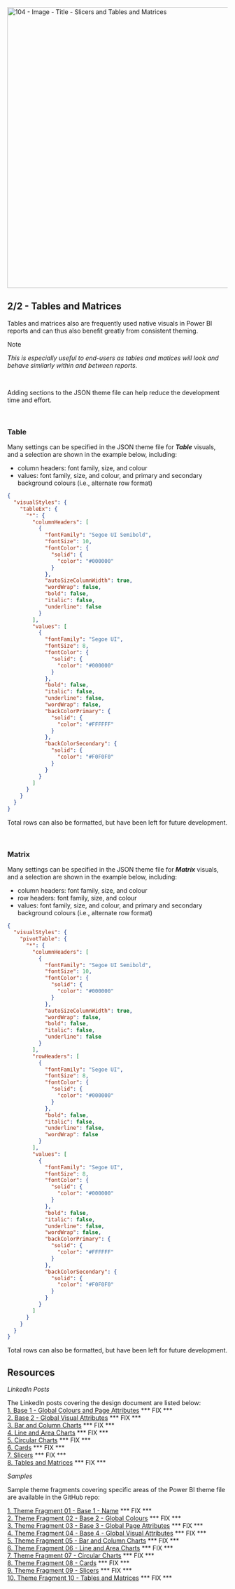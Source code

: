 <img width="1280" height="640" alt="104 - Image - Title - Slicers and Tables and Matrices" src="https://github.com/user-attachments/assets/feaa9ceb-4da4-44e8-a5fe-fdd5e92a9ed6" />

## 2/2 - Tables and Matrices

Tables and matrices also are frequently used native visuals in Power BI reports and can thus also benefit greatly from consistent theming. 

> [!NOTE]
> *This is especially useful to end-users as tables and matices will look and behave similarly within and between reports.*

<br>

Adding sections to the JSON theme file can help reduce the development time and effort.

<br>

### Table

Many settings can be specified in the JSON theme file for ***Table*** visuals, and a selection are shown in the example below, including:

- column headers: font family, size, and colour
- values: font family, size, and colour, and primary and secondary background colours (i.e., alternate row format)

``` json
{
  "visualStyles": {
    "tableEx": {
      "*": {
        "columnHeaders": [
          {
            "fontFamily": "Segoe UI Semibold",
            "fontSize": 10,
            "fontColor": {
              "solid": {
                "color": "#000000"
              }
            },
            "autoSizeColumnWidth": true,
            "wordWrap": false,
            "bold": false,
            "italic": false,
            "underline": false
          }
        ],
        "values": [
          {
            "fontFamily": "Segoe UI",
            "fontSize": 8,
            "fontColor": {
              "solid": {
                "color": "#000000"
              }
            },
            "bold": false,
            "italic": false,
            "underline": false,
            "wordWrap": false,
            "backColorPrimary": {
              "solid": {
                "color": "#FFFFFF"
              }
            },
            "backColorSecondary": {
              "solid": {
                "color": "#F0F0F0"
              }
            }
          }
        ]
      }
    }
  }
}

```

Total rows can also be formatted, but have been left for future development.

<br>

### Matrix

Many settings can be specified in the JSON theme file for ***Matrix*** visuals, and a selection are shown in the example below, including:

- column headers: font family, size, and colour
- row headers: font family, size, and colour
- values: font family, size, and colour, and primary and secondary background colours (i.e., alternate row format)

``` json
{
  "visualStyles": {
    "pivotTable": {
      "*": {
        "columnHeaders": [
          {
            "fontFamily": "Segoe UI Semibold",
            "fontSize": 10,
            "fontColor": {
              "solid": {
                "color": "#000000"
              }
            },
            "autoSizeColumnWidth": true,
            "wordWrap": false,
            "bold": false,
            "italic": false,
            "underline": false
          }
        ],
        "rowHeaders": [
          {
            "fontFamily": "Segoe UI",
            "fontSize": 8,
            "fontColor": {
              "solid": {
                "color": "#000000"
              }
            },
            "bold": false,
            "italic": false,
            "underline": false,
            "wordWrap": false
          }
        ],
        "values": [
          {
            "fontFamily": "Segoe UI",
            "fontSize": 8,
            "fontColor": {
              "solid": {
                "color": "#000000"
              }
            },
            "bold": false,
            "italic": false,
            "underline": false,
            "wordWrap": false,
            "backColorPrimary": {
              "solid": {
                "color": "#FFFFFF"
              }
            },
            "backColorSecondary": {
              "solid": {
                "color": "#F0F0F0"
              }
            }
          }
        ]
      }
    }
  }
}

```

Total rows can also be formatted, but have been left for future development.

## Resources

*LinkedIn Posts*

The LinkedIn posts covering the design document are listed below: <br>
[1. Base 1 - Global Colours and Page Attributes](https://www.linkedin.com/posts/gregphilps_powerbi-documentationmatters-dataanalytics-activity-7295051537129615362-px8i) *** FIX *** <br>
[2. Base 2 - Global Visual Attributes](https://www.linkedin.com/posts/gregphilps_powerbi-documentationmatters-dataanalytics-activity-7295051537129615362-px8i) *** FIX *** <br>
[3. Bar and Column Charts](https://www.linkedin.com/posts/gregphilps_powerbi-documentationmatters-dataanalytics-activity-7295051537129615362-px8i) *** FIX *** <br>
[4. Line and Area Charts](https://www.linkedin.com/posts/gregphilps_powerbi-documentationmatters-dataanalytics-activity-7295051537129615362-px8i) *** FIX *** <br>
[5. Circular Charts](https://www.linkedin.com/posts/gregphilps_powerbi-documentationmatters-dataanalytics-activity-7295051537129615362-px8i) *** FIX *** <br>
[6. Cards](https://www.linkedin.com/posts/gregphilps_powerbi-documentationmatters-dataanalytics-activity-7295051537129615362-px8i) *** FIX *** <br>
[7. Slicers](https://www.linkedin.com/posts/gregphilps_powerbi-documentationmatters-dataanalytics-activity-7295051537129615362-px8i) *** FIX *** <br>
[8. Tables and Matrices](https://www.linkedin.com/posts/gregphilps_powerbi-documentationmatters-dataanalytics-activity-7295051537129615362-px8i) *** FIX *** <br>

*Samples*

Sample theme fragments covering specific areas of the Power BI theme file are available in the GitHub repo: <br>

[1. Theme Fragment 01 - Base 1 - Name](https://github.com/alexbadiu-insightsinmotion/PBI-Documentation/blob/main/Design%20Document%20-%20Sample%20Fragment%2001%20-%20General%20and%20Scope%20-%20V0.1.docx) *** FIX *** <br>
[2. Theme Fragment 02 - Base 2 - Global Colours](https://github.com/alexbadiu-insightsinmotion/PBI-Documentation/blob/main/Design%20Document%20-%20Sample%20Fragment%2001%20-%20General%20and%20Scope%20-%20V0.1.docx) *** FIX *** <br>
[3. Theme Fragment 03 - Base 3 - Global Page Attributes](https://github.com/alexbadiu-insightsinmotion/PBI-Documentation/blob/main/Design%20Document%20-%20Sample%20Fragment%2001%20-%20General%20and%20Scope%20-%20V0.1.docx) *** FIX *** <br>
[4. Theme Fragment 04 - Base 4 - Global Visual Attributes](https://github.com/alexbadiu-insightsinmotion/PBI-Documentation/blob/main/Design%20Document%20-%20Sample%20Fragment%2001%20-%20General%20and%20Scope%20-%20V0.1.docx) *** FIX *** <br>
[5. Theme Fragment 05 - Bar and Column Charts](https://github.com/alexbadiu-insightsinmotion/PBI-Documentation/blob/main/Design%20Document%20-%20Sample%20Fragment%2001%20-%20General%20and%20Scope%20-%20V0.1.docx) *** FIX *** <br>
[6. Theme Fragment 06 - Line and Area Charts](https://github.com/alexbadiu-insightsinmotion/PBI-Documentation/blob/main/Design%20Document%20-%20Sample%20Fragment%2001%20-%20General%20and%20Scope%20-%20V0.1.docx) *** FIX *** <br>
[7. Theme Fragment 07 - Circular Charts](https://github.com/alexbadiu-insightsinmotion/PBI-Documentation/blob/main/Design%20Document%20-%20Sample%20Fragment%2001%20-%20General%20and%20Scope%20-%20V0.1.docx) *** FIX *** <br>
[8. Theme Fragment 08 - Cards](https://github.com/alexbadiu-insightsinmotion/PBI-Documentation/blob/main/Design%20Document%20-%20Sample%20Fragment%2001%20-%20General%20and%20Scope%20-%20V0.1.docx) *** FIX *** <br>
[9. Theme Fragment 09 - Slicers](https://github.com/alexbadiu-insightsinmotion/PBI-Documentation/blob/main/Design%20Document%20-%20Sample%20Fragment%2001%20-%20General%20and%20Scope%20-%20V0.1.docx) *** FIX *** <br>
[10. Theme Fragment 10 - Tables and Matrices](https://github.com/alexbadiu-insightsinmotion/PBI-Documentation/blob/main/Design%20Document%20-%20Sample%20Fragment%2001%20-%20General%20and%20Scope%20-%20V0.1.docx) *** FIX *** <br>
